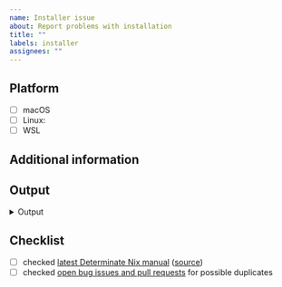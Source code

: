 ```yaml
---
name: Installer issue
about: Report problems with installation
title: ""
labels: installer
assignees: ""
---
```


## Platform

<!-- select the platform on which you tried to install Determinate Nix -->

- [ ] macOS
- [ ] Linux: <!-- state your distribution, e.g. Arch Linux, Ubuntu, ... -->
- [ ] WSL

## Additional information

<!-- state special circumstances on your system or additional steps you have taken prior to installation -->

## Output

<details><summary>Output</summary>

<!-- paste console output inside the below code block -->

```log

```

</details>

## Checklist

<!-- make sure this issue is not redundant or obsolete -->

- [ ] checked [latest Determinate Nix manual] \([source])
- [ ] checked [open bug issues and pull requests] for possible duplicates

[latest Determinate Nix manual]: https://manual.determinate.systems/
[source]: https://github.com/DeterminateSystems/nix-src/tree/detsys-main/doc/manual/source
[open bug issues and pull requests]: https://github.com/DeterminateSystems/nix-src/labels/bug
